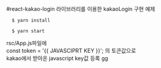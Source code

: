 #react-kakao-login 라이브러리를 이용한 kakaoLogin 구현 예제

```shell
  $ yarn install
  
  $ yarn start
```

rsc/App.js파일에 <br /> 
const token = '{{ JAVASCIPRT KEY }}'; 의 토큰값으로 <br />
kakao에서 받아온 javascript key값 등록 
gg